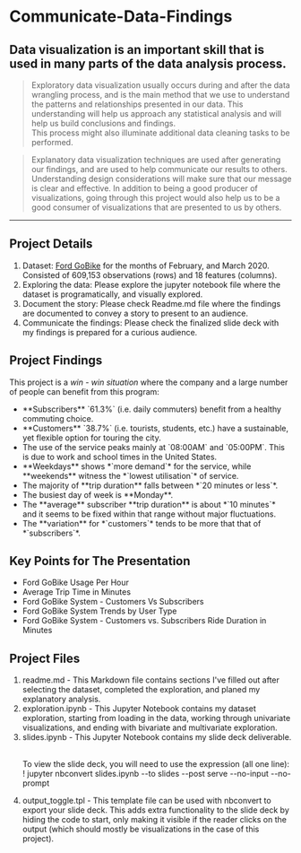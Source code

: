 # Communicate-Data-Findings

## Data visualization is an important skill that is used in many parts of the data analysis process.

>Exploratory data visualization usually occurs during and after the data wrangling process, and is the main method that we use to understand the patterns and relationships presented in our data. This understanding will help us approach any statistical analysis and will help us build conclusions and findings.
<br>This process might also illuminate additional data cleaning tasks to be performed.

>Explanatory data visualization techniques are used after generating our findings, and are used to help communicate our results to others. Understanding design considerations will make sure that our message is clear and effective. In addition to being a good producer of visualizations, going through this project would also help us to be a good consumer of visualizations that are presented to us by others.
****

## Project Details
<ol>
  <li>Dataset: <a href="https://s3.amazonaws.com/baywheels-data/index.html" target="_blank">Ford GoBike</a> for the months of February, and March 2020. Consisted of 609,153 observations (rows) and 18 features (columns).
  <li>Exploring the data: Please explore the jupyter notebook file where the dataset is programatically, and visually explored.
  <li>Document the story: Please check Readme.md file where the findings are documented to convey a story to present to an audience.
  <li>Communicate the findings: Please check the finalized slide deck with my findings is prepared for a curious audience.
</ol>

## Project Findings
This project is a *win - win situation* where the company and a large number of people can benefit from this program:
<ul>
  <li>**Subscribers** `61.3%` (i.e. daily commuters) benefit from a healthy commuting choice.
  <li>**Customers** `38.7%` (i.e. tourists, students, etc.) have a sustainable, yet flexible option for touring the city.
  <li>The use of the service peaks mainly at `08:00AM` and `05:00PM`. This is due to work and school times in the United States.
  <li>**Weekdays** shows *`more demand`* for the service, while **weekends** witness the *`lowest utilisation`* of service.
  <li>The majority of **trip duration** falls between *`20 minutes or less`*.
  <li>The busiest day of week is **Monday**.
  <li>The **average** subscriber **trip duration** is about *`10 minutes`* and it seems to be fixed within that range without major fluctuations.
  <li>The **variation** for *`customers`* tends to be more that that of *`subscribers`*.
</ul>

## Key Points for The Presentation
<ul>
  <li>Ford GoBike Usage Per Hour
  <li>Average Trip Time in Minutes
  <li>Ford GoBike System - Customers Vs Subscribers
  <li>Ford GoBike System Trends by User Type
  <li>Ford GoBike System - Customers vs. Subscribers Ride Duration in Minutes 
</ul>

## Project Files
<ol>
  <li>readme.md - This Markdown file contains sections I've filled out after selecting the dataset, completed the exploration, and planed my explanatory analysis.
  <li>exploration.ipynb - This Jupyter Notebook contains my dataset exploration, starting from loading in the data, working through univariate visualizations, and ending with bivariate and multivariate exploration.
  <li>slides.ipynb - This Jupyter Notebook contains my slide deck deliverable.
      
<br>To view the slide deck, you will need to use the expression (all one line):
<br>! jupyter nbconvert slides.ipynb --to slides --post serve  --no-input --no-prompt<br>
  
  <li>output_toggle.tpl - This template file can be used with nbconvert to export your slide deck. This adds extra functionality to the slide deck by hiding the code to start, only making it visible if the reader clicks on the output (which should mostly be visualizations in the case of this project).
</ol>
